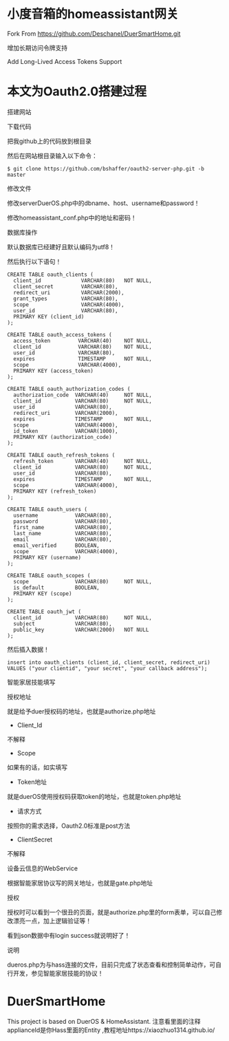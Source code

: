 # 小度音箱的homeassistant网关

Fork From https://github.com/Deschanel/DuerSmartHome.git

增加长期访问令牌支持

Add Long-Lived Access Tokens Support

# 本文为Oauth2.0搭建过程

搭建网站

下载代码

把我github上的代码放到根目录

然后在网站根目录输入以下命令：


```
$ git clone https://github.com/bshaffer/oauth2-server-php.git -b master
```

修改文件

修改serverDuerOS.php中的dbname、host、username和password！

修改homeassistant_conf.php中的地址和密码！

数据库操作

默认数据库已经建好且默认编码为utf8！

然后执行以下语句！

```
CREATE TABLE oauth_clients (
  client_id             VARCHAR(80)   NOT NULL,
  client_secret         VARCHAR(80),
  redirect_uri          VARCHAR(2000),
  grant_types           VARCHAR(80),
  scope                 VARCHAR(4000),
  user_id               VARCHAR(80),
  PRIMARY KEY (client_id)
);

CREATE TABLE oauth_access_tokens (
  access_token         VARCHAR(40)    NOT NULL,
  client_id            VARCHAR(80)    NOT NULL,
  user_id              VARCHAR(80),
  expires              TIMESTAMP      NOT NULL,
  scope                VARCHAR(4000),
  PRIMARY KEY (access_token)
);

CREATE TABLE oauth_authorization_codes (
  authorization_code  VARCHAR(40)     NOT NULL,
  client_id           VARCHAR(80)     NOT NULL,
  user_id             VARCHAR(80),
  redirect_uri        VARCHAR(2000),
  expires             TIMESTAMP       NOT NULL,
  scope               VARCHAR(4000),
  id_token            VARCHAR(1000),
  PRIMARY KEY (authorization_code)
);

CREATE TABLE oauth_refresh_tokens (
  refresh_token       VARCHAR(40)     NOT NULL,
  client_id           VARCHAR(80)     NOT NULL,
  user_id             VARCHAR(80),
  expires             TIMESTAMP       NOT NULL,
  scope               VARCHAR(4000),
  PRIMARY KEY (refresh_token)
);

CREATE TABLE oauth_users (
  username            VARCHAR(80),
  password            VARCHAR(80),
  first_name          VARCHAR(80),
  last_name           VARCHAR(80),
  email               VARCHAR(80),
  email_verified      BOOLEAN,
  scope               VARCHAR(4000),
  PRIMARY KEY (username)
);

CREATE TABLE oauth_scopes (
  scope               VARCHAR(80)     NOT NULL,
  is_default          BOOLEAN,
  PRIMARY KEY (scope)
);

CREATE TABLE oauth_jwt (
  client_id           VARCHAR(80)     NOT NULL,
  subject             VARCHAR(80),
  public_key          VARCHAR(2000)   NOT NULL
);
```

然后插入数据！

```
insert into oauth_clients (client_id, client_secret, redirect_uri) VALUES ("your clientid", "your secret", "your callback address");
```

智能家居技能填写

授权地址

就是给予duer授权码的地址，也就是authorize.php地址

- Client_Id

不解释

- Scope

如果有的话，如实填写

- Token地址

就是duerOS使用授权码获取token的地址，也就是token.php地址

- 请求方式

按照你的需求选择，Oauth2.0标准是post方法

- ClientSecret

不解释

设备云信息的WebService

根据智能家居协议写的网关地址，也就是gate.php地址

授权

授权时可以看到一个很丑的页面，就是authorize.php里的form表单，可以自己修改漂亮一点，加上逻辑验证等！

看到json数据中有login success就说明好了！

说明

dueros.php为与hass连接的文件，目前只完成了状态查看和控制简单动作，可自行开发，参见智能家居技能的协议！

# DuerSmartHome
This project is based on DuerOS &amp; HomeAssistant.
注意看里面的注释
applianceId是你Hass里面的Entity
,教程地址https://xiaozhuo1314.github.io/
